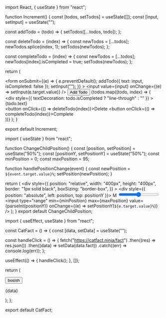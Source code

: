 import React, { useState } from "react";

function Increment() {
  const [todos, setTodos] = useState([]);
  const [input, setInput] = useState("");

  const addTodo = (todo) => {
    setTodos([...todos, todo]);
  };

  const deleteTodo = (index) => {
    const newTodos = [...todos];
    newTodos.splice(index, 1);
    setTodos(newTodos);
  };

  const completeTodo = (index) => {
    const newTodos = [...todos];
    newTodos[index].isCompleted = true;
    setTodos(newTodos);
  };

  return (
    <div>
      <form
        onSubmit={(e) => {
          e.preventDefault();
          addTodo({ text: input, isCompleted: false });
          setInput("");
        }}
      >
        <input value={input} onChange={(e) => setInput(e.target.value)} />
        <button type="submit">Add Todo</button>
      </form>
      {todos.map((todo, index) => (
        <div key={index}>
          <div
            style={{ textDecoration: todo.isCompleted ? "line-through" : "" }}
          >
            {todo.text}
          </div>
          <button onClick={() => deleteTodo(index)}>Delete</button>
          <button onClick={() => completeTodo(index)}>Complete</button>
        </div>
      ))}
    </div>
  );
}

export default Increment;









import { useState } from "react";

function ChangeChildPosition() {
  const [position, setPosition] = useState("50%");
  const [positionY, setPositionY] = useState("50%");
  const minPosition = 0;
  const maxPosition = 95;

  function handlePositionChange(event) {
    const newPosition = `${event.target.value}%`;
    setPosition(newPosition);
  }

  return (
    <div
      style={{
        position: "relative",
        width: "400px",
        height: "400px",
        border: "1px solid black",
        boxSizing: "border-box",
      }}
    >
      <div style={{ position: "absolute", left: position, top: positionY }}>
        M
      </div>
      <input
        type="range"
        min={minPosition}
        max={maxPosition}
        value={parseInt(position)}
        onChange={handlePositionChange}
      />
      <input
        type="range"
        min={minPosition}
        max={maxPosition}
        value={parseInt(positionY)}
        onChange={(e) => setPositionY(`${e.target.value}%`)}
      />
    </div>
  );
}
export default ChangeChildPosition;









import { useEffect, useState } from "react";

const CatFact = () => {
  const [data, setData] = useState("");

  const handleClick = () => {
    fetch("https://catfact.ninja/fact")
      .then((res) => res.json())
      .then((data) => setData(data.fact))
      .catch((err) => console.log(err));
  };

  useEffect(() => {
    handleClick();
  }, []);

  return (
    <div>
      <button onClick={handleClick}>bosish</button>
      <p>{data}</p>
    </div>
  );
};

export default CatFact;
